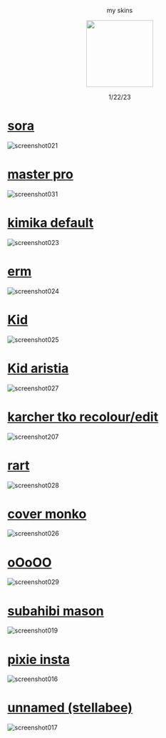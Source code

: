 <p align="center"> my skins
<p align="center">
<a href="https://osu.ppy.sh/users/21821366">
  <img src="https://a.ppy.sh/21821366?1669712909.jpeg"  
       width="150"
       height="150"></a>
<p align="center"> 1/22/23

# [sora](https://subahibi.s-ul.eu/jS5q4DwR)  
![screenshot021](https://user-images.githubusercontent.com/115696505/213930611-14398b87-ad51-46a1-b3cf-06493b5d791d.jpg)

# [master pro](https://subahibi.s-ul.eu/ZFvXuaX7)  
![screenshot031](https://user-images.githubusercontent.com/115696505/214445254-302f3b86-0f8a-44be-9a98-9e82262ddb6b.jpg)
 
# [kimika default](https://subahibi.s-ul.eu/cfUc5aqi)  
![screenshot023](https://user-images.githubusercontent.com/115696505/213930601-7730bee4-b887-44e5-bf3d-545e5b7aca1c.jpg)

# [erm](https://subahibi.s-ul.eu/zIneIjLJ)  
![screenshot024](https://user-images.githubusercontent.com/115696505/213930594-9fd57be1-5b05-4056-9d08-4d3307e7c99c.jpg)

# [Kid](https://subahibi.s-ul.eu/Whppsp3f)  
![screenshot025](https://user-images.githubusercontent.com/115696505/213930589-e63da1f2-cdca-4f81-97ad-744cce2416af.jpg)

# [Kid aristia](https://subahibi.s-ul.eu/Gu1WWXmi)  
![screenshot027](https://user-images.githubusercontent.com/115696505/214024143-f6bb637a-87ad-4632-a0fa-0d358b94b689.jpg)

# [karcher tko recolour/edit](https://subahibi.s-ul.eu/YVt9IM1d)
![screenshot207](https://user-images.githubusercontent.com/115696505/205911813-82eae1c0-3bc7-4434-bd87-a3aa411b5fa5.jpg)

# [rart](https://subahibi.s-ul.eu/Or69GW63)  
![screenshot028](https://user-images.githubusercontent.com/115696505/214289820-01e84012-e20b-4f01-9569-346868e7bd24.jpg)

# [cover monko](https://subahibi.s-ul.eu/xa9bZuAt) 
![screenshot026](https://user-images.githubusercontent.com/115696505/213930584-393cfd03-c00e-441c-bc18-9e1e2c756a38.jpg)

# [oOoOO](https://subahibi.s-ul.eu/OY6RgwSe) 
![screenshot029](https://user-images.githubusercontent.com/115696505/214290967-33d48a57-055b-4132-bf48-5c1bb7042b07.jpg)
  
# [subahibi mason](https://subahibi.s-ul.eu/UIBFvPqk)
![screenshot019](https://user-images.githubusercontent.com/115696505/213930576-06707ac0-7b2c-431b-a434-757a4c59af76.jpg)

# [pixie insta](https://subahibi.s-ul.eu/oymWpUqX)
![screenshot016](https://user-images.githubusercontent.com/115696505/213930569-80185e0d-b362-4d50-b445-45fc9bbbf8b2.jpg)

# [unnamed (stellabee)](https://subahibi.s-ul.eu/AfrekAAT)
![screenshot017](https://user-images.githubusercontent.com/115696505/213930403-c45f1fd6-9038-488a-b5aa-8776ffcd86b3.jpg)
